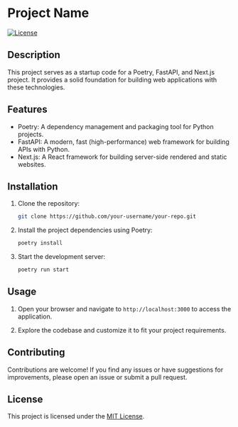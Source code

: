 # Project Name

[![License](https://img.shields.io/badge/license-MIT-blue.svg)](LICENSE)

## Description

This project serves as a startup code for a Poetry, FastAPI, and Next.js project. It provides a solid foundation for building web applications with these technologies.

## Features

- Poetry: A dependency management and packaging tool for Python projects.
- FastAPI: A modern, fast (high-performance) web framework for building APIs with Python.
- Next.js: A React framework for building server-side rendered and static websites.

## Installation

1. Clone the repository:

    ```bash
    git clone https://github.com/your-username/your-repo.git
    ```

2. Install the project dependencies using Poetry:

    ```bash
    poetry install
    ```

3. Start the development server:

    ```bash
    poetry run start
    ```

## Usage

1. Open your browser and navigate to `http://localhost:3000` to access the application.

2. Explore the codebase and customize it to fit your project requirements.

## Contributing

Contributions are welcome! If you find any issues or have suggestions for improvements, please open an issue or submit a pull request.

## License

This project is licensed under the [MIT License](LICENSE).